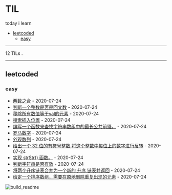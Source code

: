 # TIL

today i learn

<!-- toc -->

- [leetcoded](#leetcoded)
  * [easy](#easy)

<!-- tocstop -->

---

<!-- count starts -->12<!-- count ends --> TILs . 

---

<!-- index starts -->
## leetcoded

### easy

* [两数之合](https://github.com/fulln/TIL/blob/master/leetcoded/easy/twoSum.md) - 2020-07-24
* [判断一个整数是否是回文数](https://github.com/fulln/TIL/blob/master/leetcoded/easy/isPalindrome.md) - 2020-07-24
* [移除所有数值等于val的元素](https://github.com/fulln/TIL/blob/master/leetcoded/easy/removeElement.md) - 2020-07-24
* [搜索插入位置](https://github.com/fulln/TIL/blob/master/leetcoded/easy/searchInsert.md) - 2020-07-24
* [编写一个函数来查找字符串数组中的最长公共前缀。](https://github.com/fulln/TIL/blob/master/leetcoded/easy/longestCommonPrefix.md) - 2020-07-24
* [罗马数字](https://github.com/fulln/TIL/blob/master/leetcoded/easy/romanToInt.md) - 2020-07-24
* [外观数列](https://github.com/fulln/TIL/blob/master/leetcoded/easy/countAndSay.md) - 2020-07-24
* [给出一个 32 位的有符号整数,将这个整数中每位上的数字进行反转](https://github.com/fulln/TIL/blob/master/leetcoded/easy/reverse.md) - 2020-07-24
* [实现 strStr() 函数。](https://github.com/fulln/TIL/blob/master/leetcoded/easy/strStr.md) - 2020-07-24
* [判断字符串是否有效](https://github.com/fulln/TIL/blob/master/leetcoded/easy/isValid.md) - 2020-07-24
* [将两个升序链表合并为一个新的 升序 链表并返回](https://github.com/fulln/TIL/blob/master/leetcoded/easy/mergeTwoLists.md) - 2020-07-24
* [给定一个排序数组，需要在原地删除重复出现的元素](https://github.com/fulln/TIL/blob/master/leetcoded/easy/removeDuplicates.md) - 2020-07-24
<!-- index ends -->


![build_readme](https://github.com/fulln/TIL/workflows/build_readme/badge.svg)
